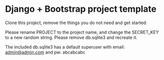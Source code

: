 Django + Bootstrap project template
===

Clone this project, remove the things you do not need and get started.

Please rename PROJECT to the project name, and change the SECRET_KEY to a new random string.
Please remove db.sqlite3 and recreate it.

The included db.sqlite3 has a default superuser with email: admin@admin.com and pw: abcabcabc
